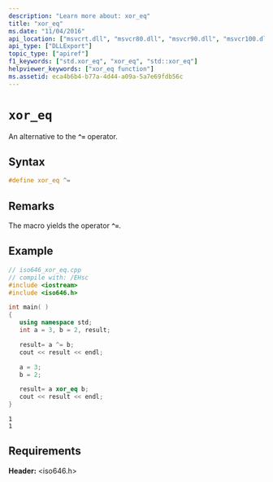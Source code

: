 ```yaml
---
description: "Learn more about: xor_eq"
title: "xor_eq"
ms.date: "11/04/2016"
api_location: ["msvcrt.dll", "msvcr80.dll", "msvcr90.dll", "msvcr100.dll", "msvcr100_clr0400.dll", "msvcr110.dll", "msvcr110_clr0400.dll", "msvcr120.dll", "msvcr120_clr0400.dll", "ucrtbase.dll"]
api_type: ["DLLExport"]
topic_type: ["apiref"]
f1_keywords: ["std.xor_eq", "xor_eq", "std::xor_eq"]
helpviewer_keywords: ["xor_eq function"]
ms.assetid: eca4b6b4-b77a-4d44-a09a-5a7e69fdb56c
---
```

# `xor_eq`

An alternative to the **`^=`** operator.

## Syntax

```C
#define xor_eq ^=
```

## Remarks

The macro yields the operator **`^=`**.

## Example

```cpp
// iso646_xor_eq.cpp
// compile with: /EHsc
#include <iostream>
#include <iso646.h>

int main( )
{
   using namespace std;
   int a = 3, b = 2, result;

   result= a ^= b;
   cout << result << endl;

   a = 3;
   b = 2;

   result= a xor_eq b;
   cout << result << endl;
}
```

```Output
1
1
```

## Requirements

**Header:** \<iso646.h>
